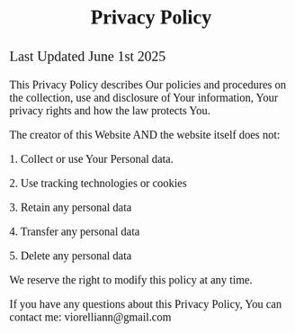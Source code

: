 <body> 
<style>
.desc1 {
 text-align: center;
 font-size: 35px;
font-family: garamond, serif;
 font-weight: bolder;;
}
 </style>
<body>
 
<p class= desc1>Privacy Policy 

<body> 
<style>
.desc2 {
 text-align: left;
 font-family: garamond, serif;
 font-size: 25px;
}
 </style>
<body>
<p class= desc2> Last Updated June 1st 2025

<body> 
<style>
.desc3 {
 text-align: left;
 font-family: garamond, serif;
 font-size: 20px;
}
 </style>
<body>
<p class= desc3> This Privacy Policy describes Our policies and procedures on the collection, use and disclosure of Your information, Your privacy rights and how the law protects You.

<p class= desc3>The creator of this Website AND the website itself does not:
<p class= desc3>1. Collect or use Your Personal data. 
<p class= desc3>2. Use tracking technologies or cookies 
<p class= desc3>3. Retain any personal data
<p class= desc3>4. Transfer any personal data
<p class= desc3>5. Delete any personal data

<p class= desc3>We reserve the right to modify this policy at any time.
<p class= desc3> If you have any questions about this Privacy Policy, You can contact me: viorelliann@gmail.com
